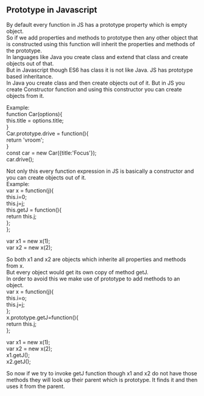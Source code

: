 ## Prototype in Javascript
By default every function in JS has a prototype property which is empty object. <br/>
So if we add properties and methods to prototype then any other object that is constructed using this function will inherit the properties and methods of the prototype. <br/>
In languages like Java you create class and extend that class and create objects out of that. <br/>
But in Javascript though ES6 has class it is not like Java. JS has prototype based inheritance. <br/>
In Java you create class and then create objects out of it. But in JS you create Constructor function and using this constructor you can create objects from it. <br/>

Example: <br/>
function Car(options){ <br/>
  this.title = options.title; <br/>
} <br/>
Car.prototype.drive = function(){ <br/>
  return 'vroom'; <br/>
} <br/>
const car = new Car({title:'Focus'}); <br/>
car.drive(); <br/>

Not only this every function expression in JS is basically a constructor and you can create objects out of it. <br/>
Example: <br/>
var x = function(j){ <br/>
  this.i=0; <br/>
  this.j=j; <br/>
  this.getJ = function(){ <br/>
    return this.j; <br/>
  }; <br/>
}; <br/>

var x1 = new x(1); <br/>
var x2 = new x(2); <br/>

So both x1 and x2 are objects which inherite all properties and methods from x. <br/>
But every object would get its own copy of method getJ. <br/>
In order to avoid this we make use of prototype to add methods to an object. <br/>
var x = function(j){ <br/>
  this.i=o; <br/>
  this.j=j; <br/>
};<br/>
x.prototype.getJ=function(){ <br/>
    return this.j; <br/>
}; <br/>
 

var x1 = new x(1); <br/>
var x2 = new x(2); <br/>
x1.getJ(); <br/>
x2.getJ(); <br/>

So now if we try to invoke getJ function though x1 and x2 do not have those methods they will look up their parent which is prototype.
It finds it and then uses it from the parent.



  
